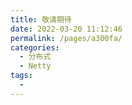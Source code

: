 ```yaml
---
title: 敬请期待
date: 2022-03-20 11:12:46
permalink: /pages/a300fa/
categories:
  - 分布式
  - Netty
tags:
  - 
---
```

